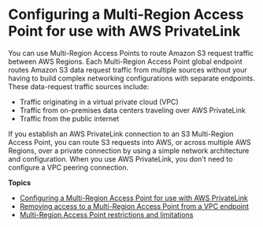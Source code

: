 # Configuring a Multi\-Region Access Point for use with AWS PrivateLink<a name="MultiRegionAccessConfiguration"></a>

You can use Multi\-Region Access Points to route Amazon S3 request traffic between AWS Regions\. Each Multi\-Region Access Point global endpoint routes Amazon S3 data request traffic from multiple sources without your having to build complex networking configurations with separate endpoints\. These data\-request traffic sources include:
+ Traffic originating in a virtual private cloud \(VPC\)
+ Traffic from on\-premises data centers traveling over AWS PrivateLink 
+ Traffic from the public internet

If you establish an AWS PrivateLink connection to an S3 Multi\-Region Access Point, you can route S3 requests into AWS, or across multiple AWS Regions, over a private connection by using a simple network architecture and configuration\. When you use AWS PrivateLink, you don't need to configure a VPC peering connection\.

**Topics**
+ [Configuring a Multi\-Region Access Point for use with AWS PrivateLink](MultiRegionAccessPointsPrivateLink.md)
+ [Removing access to a Multi\-Region Access Point from a VPC endpoint](RemovingMultiRegionAccessPointAccess.md)
+ [Multi\-Region Access Point restrictions and limitations](MultiRegionAccessPointRestrictions.md)